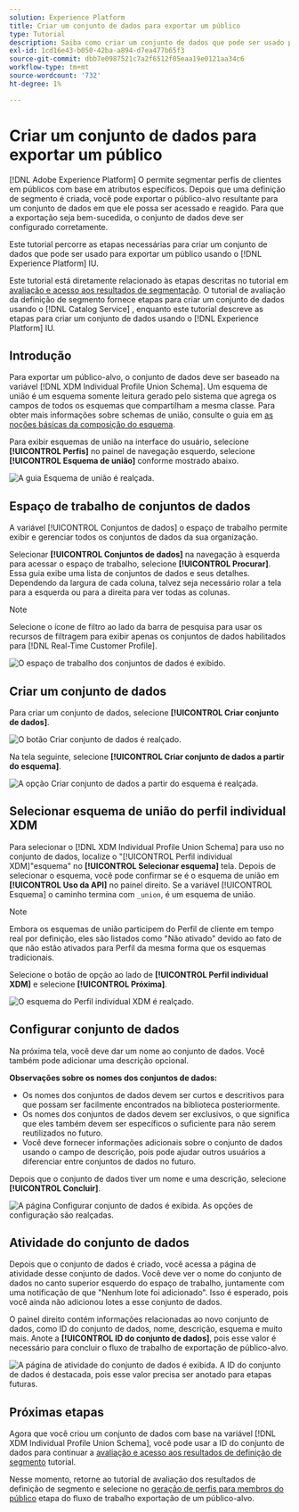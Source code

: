 ```yaml
---
solution: Experience Platform
title: Criar um conjunto de dados para exportar um público
type: Tutorial
description: Saiba como criar um conjunto de dados que pode ser usado para exportar um público-alvo usando a interface do Experience Platform.
exl-id: 1cd16e43-b050-42ba-a894-d7ea477b65f3
source-git-commit: dbb7e0987521c7a2f6512f05eaa19e0121aa34c6
workflow-type: tm+mt
source-wordcount: '732'
ht-degree: 1%

---
```


# Criar um conjunto de dados para exportar um público

[!DNL Adobe Experience Platform] O permite segmentar perfis de clientes em públicos com base em atributos específicos. Depois que uma definição de segmento é criada, você pode exportar o público-alvo resultante para um conjunto de dados em que ele possa ser acessado e reagido. Para que a exportação seja bem-sucedida, o conjunto de dados deve ser configurado corretamente.

Este tutorial percorre as etapas necessárias para criar um conjunto de dados que pode ser usado para exportar um público usando o [!DNL Experience Platform] IU.

Este tutorial está diretamente relacionado às etapas descritas no tutorial em [avaliação e acesso aos resultados de segmentação](./evaluate-a-segment.md). O tutorial de avaliação da definição de segmento fornece etapas para criar um conjunto de dados usando o [!DNL Catalog Service] , enquanto este tutorial descreve as etapas para criar um conjunto de dados usando o [!DNL Experience Platform] IU.

## Introdução

Para exportar um público-alvo, o conjunto de dados deve ser baseado na variável [!DNL XDM Individual Profile Union Schema]. Um esquema de união é um esquema somente leitura gerado pelo sistema que agrega os campos de todos os esquemas que compartilham a mesma classe. Para obter mais informações sobre schemas de união, consulte o guia em [as noções básicas da composição do esquema](../../xdm/schema/composition.md#union).

Para exibir esquemas de união na interface do usuário, selecione **[!UICONTROL Perfis]** no painel de navegação esquerdo, selecione **[!UICONTROL Esquema de união]** conforme mostrado abaixo.

![A guia Esquema de união é realçada.](../images/tutorials/segment-export-dataset/union.png)

## Espaço de trabalho de conjuntos de dados

A variável [!UICONTROL Conjuntos de dados] o espaço de trabalho permite exibir e gerenciar todos os conjuntos de dados da sua organização.

Selecionar **[!UICONTROL Conjuntos de dados]** na navegação à esquerda para acessar o espaço de trabalho, selecione **[!UICONTROL Procurar]**. Essa guia exibe uma lista de conjuntos de dados e seus detalhes. Dependendo da largura de cada coluna, talvez seja necessário rolar a tela para a esquerda ou para a direita para ver todas as colunas.

>[!NOTE]
>
>Selecione o ícone de filtro ao lado da barra de pesquisa para usar os recursos de filtragem para exibir apenas os conjuntos de dados habilitados para [!DNL Real-Time Customer Profile].

![O espaço de trabalho dos conjuntos de dados é exibido.](../images/tutorials/segment-export-dataset/browse.png)

## Criar um conjunto de dados

Para criar um conjunto de dados, selecione **[!UICONTROL Criar conjunto de dados]**.

![O botão Criar conjunto de dados é realçado.](../images/tutorials/segment-export-dataset/create-dataset.png)

Na tela seguinte, selecione **[!UICONTROL Criar conjunto de dados a partir do esquema]**.

![A opção Criar conjunto de dados a partir do esquema é realçada.](../images/tutorials/segment-export-dataset/create-from-schema.png)

## Selecionar esquema de união do perfil individual XDM

Para selecionar o [!DNL XDM Individual Profile Union Schema] para uso no conjunto de dados, localize o &quot;[!UICONTROL Perfil individual XDM]&quot;esquema&quot; no **[!UICONTROL Selecionar esquema]** tela. Depois de selecionar o esquema, você pode confirmar se é o esquema de união em **[!UICONTROL Uso da API]** no painel direito. Se a variável [!UICONTROL Esquema] o caminho termina com `_union`, é um esquema de união.

>[!NOTE]
>
>Embora os esquemas de união participem do Perfil de cliente em tempo real por definição, eles são listados como &quot;Não ativado&quot; devido ao fato de que não estão ativados para Perfil da mesma forma que os esquemas tradicionais.

Selecione o botão de opção ao lado de **[!UICONTROL Perfil individual XDM]** e selecione **[!UICONTROL Próxima]**.

![O esquema do Perfil individual XDM é realçado.](../images/tutorials/segment-export-dataset/select-schema.png)

## Configurar conjunto de dados

Na próxima tela, você deve dar um nome ao conjunto de dados. Você também pode adicionar uma descrição opcional.

**Observações sobre os nomes dos conjuntos de dados:**

* Os nomes dos conjuntos de dados devem ser curtos e descritivos para que possam ser facilmente encontrados na biblioteca posteriormente.
* Os nomes dos conjuntos de dados devem ser exclusivos, o que significa que eles também devem ser específicos o suficiente para não serem reutilizados no futuro.
* Você deve fornecer informações adicionais sobre o conjunto de dados usando o campo de descrição, pois pode ajudar outros usuários a diferenciar entre conjuntos de dados no futuro.

Depois que o conjunto de dados tiver um nome e uma descrição, selecione **[!UICONTROL Concluir]**.

![A página Configurar conjunto de dados é exibida. As opções de configuração são realçadas.](../images/tutorials/segment-export-dataset/configure-dataset.png)

## Atividade do conjunto de dados

Depois que o conjunto de dados é criado, você acessa a página de atividade desse conjunto de dados. Você deve ver o nome do conjunto de dados no canto superior esquerdo do espaço de trabalho, juntamente com uma notificação de que &quot;Nenhum lote foi adicionado&quot;. Isso é esperado, pois você ainda não adicionou lotes a esse conjunto de dados.

O painel direito contém informações relacionadas ao novo conjunto de dados, como ID do conjunto de dados, nome, descrição, esquema e muito mais. Anote a **[!UICONTROL ID do conjunto de dados]**, pois esse valor é necessário para concluir o fluxo de trabalho de exportação de público-alvo.

![A página de atividade do conjunto de dados é exibida. A ID do conjunto de dados é destacada, pois esse valor precisa ser anotado para etapas futuras.](../images/tutorials/segment-export-dataset/activity.png)

## Próximas etapas

Agora que você criou um conjunto de dados com base na variável [!DNL XDM Individual Profile Union Schema], você pode usar a ID do conjunto de dados para continuar a [avaliação e acesso aos resultados de definição de segmento](./evaluate-a-segment.md) tutorial.

Nesse momento, retorne ao tutorial de avaliação dos resultados de definição de segmento e selecione no [geração de perfis para membros do público](./evaluate-a-segment.md#generate-profiles) etapa do fluxo de trabalho exportação de um público-alvo.
